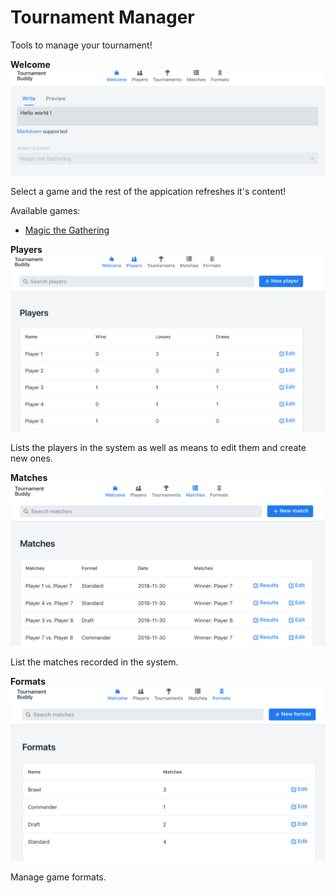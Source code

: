 # Tournament Manager

Tools to manage your tournament!

**Welcome**
![Welcome](docs/images/Welcome.png)

Select a game and the rest of the appication refreshes it's content!

Available games:

* [Magic the Gathering](https://magic.wizards.com)

**Players**
![Player List](docs/images/Player_List.png)

Lists the players in the system as well as means to edit them and create new ones.

<!--**Tournaments**
![Tournaments](docs/images/Tournament_List.png)

Manage tournaments in different formats. Pairings and rounds are managed as well.-->

**Matches**
![Match List](docs/images/Match_List.png)

List the matches recorded in the system.

**Formats**
![Player List](docs/images/Format_List.png)

Manage game formats.
